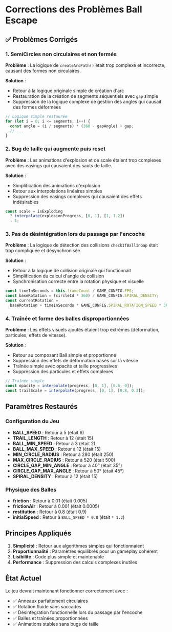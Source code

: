 # Corrections des Problèmes Ball Escape

## ✅ Problèmes Corrigés

### 1. **SemiCircles non circulaires et non fermés**

**Problème** : La logique de `createArcPath()` était trop complexe et incorrecte, causant des formes non circulaires.

**Solution** :

- Retour à la logique originale simple de création d'arc
- Restauration de la création de segments séquentiels avec `gap` simple
- Suppression de la logique complexe de gestion des angles qui causait des formes déformées

```typescript
// Logique simple restaurée
for (let i = 0; i <= segments; i++) {
  const angle = (i / segments) * (360 - gapAngle) + gap;
  // ...
}
```

### 2. **Bug de taille qui augmente puis reset**

**Problème** : Les animations d'explosion et de scale étaient trop complexes avec des easings qui causaient des sauts de taille.

**Solution** :

- Simplification des animations d'explosion
- Retour aux interpolations linéaires simples
- Suppression des easings complexes qui causaient des effets indésirables

```typescript
const scale = isExploding
  ? interpolate(explosionProgress, [0, 1], [1, 1.2])
  : 1;
```

### 3. **Pas de désintégration lors du passage par l'encoche**

**Problème** : La logique de détection des collisions `checkIfBallInGap` était trop compliquée et désynchronisée.

**Solution** :

- Retour à la logique de collision originale qui fonctionnait
- Simplification du calcul d'angle de collision
- Synchronisation correcte entre la rotation physique et visuelle

```typescript
const timeInSeconds = this.frameCount / GAME_CONFIG.FPS;
const baseRotation = (circleId * 360) / GAME_CONFIG.SPIRAL_DENSITY;
const currentRotation =
  baseRotation + timeInSeconds * GAME_CONFIG.SPIRAL_ROTATION_SPEED * 360;
```

### 4. **Traînée et forme des balles disproportionnées**

**Problème** : Les effets visuels ajoutés étaient trop extrêmes (déformation, particules, effets de vitesse).

**Solution** :

- Retour au composant Ball simple et proportionné
- Suppression des effets de déformation basés sur la vitesse
- Traînée simple avec opacité et taille progressives
- Suppression des particules et effets complexes

```typescript
// Traînée simple
const opacity = interpolate(progress, [0, 1], [0.6, 0]);
const trailScale = interpolate(progress, [0, 1], [0.8, 0.3]);
```

## Paramètres Restaurés

### Configuration du Jeu

- **BALL_SPEED** : Retour à 5 (était 6)
- **TRAIL_LENGTH** : Retour à 12 (était 15)
- **BALL_MIN_SPEED** : Retour à 3 (était 2)
- **BALL_MAX_SPEED** : Retour à 12 (était 15)
- **MIN_CIRCLE_RADIUS** : Retour à 280 (était 250)
- **MAX_CIRCLE_RADIUS** : Retour à 520 (était 500)
- **CIRCLE_GAP_MIN_ANGLE** : Retour à 40° (était 35°)
- **CIRCLE_GAP_MAX_ANGLE** : Retour à 50° (était 45°)
- **SPIRAL_DENSITY** : Retour à 12 (était 15)

### Physique des Balles

- **friction** : Retour à 0.01 (était 0.005)
- **frictionAir** : Retour à 0.001 (était 0.0005)
- **restitution** : Retour à 0.8 (était 0.9)
- **initialSpeed** : Retour à `BALL_SPEED * 0.8` (était `* 1.2`)

## Principes Appliqués

1. **Simplicité** : Retour aux algorithmes simples qui fonctionnaient
2. **Proportionnalité** : Paramètres équilibrés pour un gameplay cohérent
3. **Lisibilité** : Code plus simple et maintenable
4. **Performance** : Suppression des calculs complexes inutiles

## État Actuel

Le jeu devrait maintenant fonctionner correctement avec :

- ✅ Anneaux parfaitement circulaires
- ✅ Rotation fluide sans saccades
- ✅ Désintégration fonctionnelle lors du passage par l'encoche
- ✅ Balles et traînées proportionnées
- ✅ Animations stables sans bugs de taille
